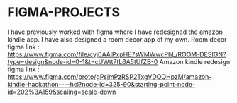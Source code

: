 # FIGMA-PROJECTS
I have previously worked with figma where I have redesigned the amazon kindle app. I have also designed a room decor app of my own.
Room decor figma link : https://www.figma.com/file/cyj0AAlPxpHE7sWMWwcPhL/ROOM-DESIGN?type=design&node-id=0-1&t=cUWtt7tL6A5tUfZB-0
Amazon kindle redesign figma link : https://www.figma.com/proto/gPsjmPzRSP2TxgVDQQHpzM/amazon-kindle-hackathon----hci?node-id=325-90&starting-point-node-id=202%3A159&scaling=scale-down
